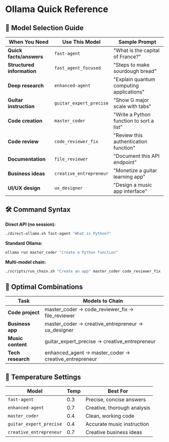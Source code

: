 # Ollama Quick Reference

## 📝 Model Selection Guide

| When You Need | Use This Model | Sample Prompt |
|---------------|----------------|---------------|
| **Quick facts/answers** | `fast-agent` | "What is the capital of France?" |
| **Structured information** | `fast_agent_focused` | "Steps to make sourdough bread" |
| **Deep research** | `enhanced-agent` | "Explain quantum computing applications" |
| **Guitar instruction** | `guitar_expert_precise` | "Show G major scale with tabs" |
| **Code creation** | `master_coder` | "Write a Python function to sort a list" |
| **Code review** | `code_reviewer_fix` | "Review this authentication function" |
| **Documentation** | `file_reviewer` | "Document this API endpoint" |
| **Business ideas** | `creative_entrepreneur` | "Monetize a guitar learning app" |
| **UI/UX design** | `ux_designer` | "Design a music app interface" |

## 🛠️ Command Syntax

**Direct API (no session):**
```bash
./direct-ollama.sh fast-agent "What is Python?"
```

**Standard Ollama:**
```bash
ollama run master_coder "Create a Python function"
```

**Multi-model chain:**
```bash
./scripts/run_chain.sh "Create an app" master_coder code_reviewer_fix
```

## 🌟 Optimal Combinations

| Task | Models to Chain |
|------|----------------|
| **Code project** | master_coder → code_reviewer_fix → file_reviewer |
| **Business app** | master_coder → creative_entrepreneur → ux_designer |
| **Music content** | guitar_expert_precise → creative_entrepreneur |
| **Tech research** | enhanced_agent → master_coder → creative_entrepreneur |

## 🎯 Temperature Settings

| Model | Temp | Best For |
|-------|------|----------|
| `fast-agent` | 0.3 | Precise, concise answers |
| `enhanced-agent` | 0.7 | Creative, thorough analysis |
| `master_coder` | 0.4 | Clean, working code |
| `guitar_expert_precise` | 0.4 | Accurate music instruction |
| `creative_entrepreneur` | 0.7 | Creative business ideas |

